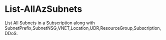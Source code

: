 # List-AllAzSubnets
List All Subnets in a Subscription along with SubnetPrefix,SubnetNSG,VNET,Location,UDR,ResourceGroup,Subscription,DDoS.
